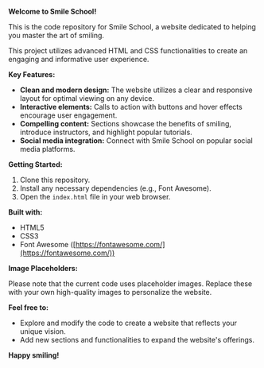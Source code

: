 **Welcome to Smile School!**

This is the code repository for Smile School, a website dedicated to helping you master the art of smiling. 

This project utilizes advanced HTML and CSS functionalities to create an engaging and informative user experience.

**Key Features:**

* **Clean and modern design:** The website utilizes a clear and responsive layout for optimal viewing on any device.
* **Interactive elements:**  Calls to action with buttons and hover effects encourage user engagement. 
* **Compelling content:**  Sections showcase the benefits of smiling, introduce instructors, and highlight popular tutorials.
* **Social media integration:**  Connect with Smile School on popular social media platforms.

**Getting Started:**

1. Clone this repository.
2. Install any necessary dependencies (e.g., Font Awesome).
3. Open the `index.html` file in your web browser.

**Built with:**

* HTML5
* CSS3
* Font Awesome ([https://fontawesome.com/](https://fontawesome.com/))

**Image Placeholders:**

Please note that the current code uses placeholder images. Replace these with your own high-quality images to personalize the website.

**Feel free to:**

* Explore and modify the code to create a website that reflects your unique vision.
* Add new sections and functionalities to expand the website's offerings.

**Happy smiling!**
